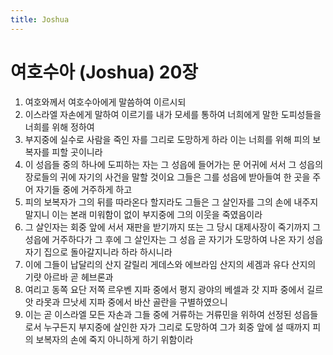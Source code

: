 ```yaml
---
title: Joshua
---
```


# 여호수아 (Joshua) 20장
1. 여호와께서 여호수아에게 말씀하여 이르시되
1. 이스라엘 자손에게 말하여 이르기를 내가 모세를 통하여 너희에게 말한 도피성들을 너희를 위해 정하여
1. 부지중에 실수로 사람을 죽인 자를 그리로 도망하게 하라 이는 너희를 위해 피의 보복자를 피할 곳이니라
1. 이 성읍들 중의 하나에 도피하는 자는 그 성읍에 들어가는 문 어귀에 서서 그 성읍의 장로들의 귀에 자기의 사건을 말할 것이요 그들은 그를 성읍에 받아들여 한 곳을 주어 자기들 중에 거주하게 하고
1. 피의 보복자가 그의 뒤를 따라온다 할지라도 그들은 그 살인자를 그의 손에 내주지 말지니 이는 본래 미워함이 없이 부지중에 그의 이웃을 죽였음이라
1. 그 살인자는 회중 앞에 서서 재판을 받기까지 또는 그 당시 대제사장이 죽기까지 그 성읍에 거주하다가 그 후에 그 살인자는 그 성읍 곧 자기가 도망하여 나온 자기 성읍 자기 집으로 돌아갈지니라 하라 하시니라
1. 이에 그들이 납달리의 산지 갈릴리 게데스와 에브라임 산지의 세겜과 유다 산지의 기럇 아르바 곧 헤브론과
1. 여리고 동쪽 요단 저쪽 르우벤 지파 중에서 평지 광야의 베셀과 갓 지파 중에서 길르앗 라못과 므낫세 지파 중에서 바산 골란을 구별하였으니
1. 이는 곧 이스라엘 모든 자손과 그들 중에 거류하는 거류민을 위하여 선정된 성읍들로서 누구든지 부지중에 살인한 자가 그리로 도망하여 그가 회중 앞에 설 때까지 피의 보복자의 손에 죽지 아니하게 하기 위함이라